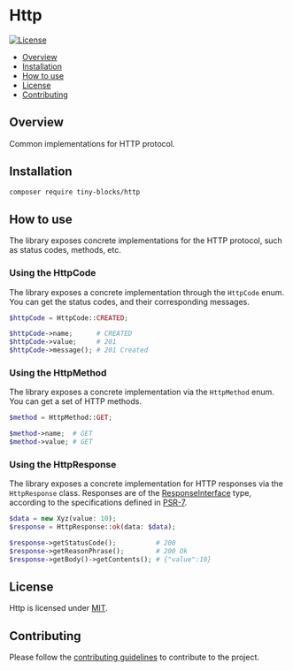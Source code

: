 # Http

[![License](https://img.shields.io/badge/license-MIT-green)](LICENSE)

* [Overview](#overview)
* [Installation](#installation)
* [How to use](#how-to-use)
* [License](#license)
* [Contributing](#contributing)

<div id='overview'></div> 

## Overview

Common implementations for HTTP protocol.

<div id='installation'></div>

## Installation

```bash
composer require tiny-blocks/http
```

<div id='how-to-use'></div>

## How to use

The library exposes concrete implementations for the HTTP protocol, such as status codes, methods, etc.

### Using the HttpCode

The library exposes a concrete implementation through the `HttpCode` enum. You can get the status codes, and their
corresponding messages.

```php
$httpCode = HttpCode::CREATED;

$httpCode->name;      # CREATED
$httpCode->value;     # 201
$httpCode->message(); # 201 Created
```

### Using the HttpMethod

The library exposes a concrete implementation via the `HttpMethod` enum. You can get a set of HTTP methods.

```php
$method = HttpMethod::GET;

$method->name;  # GET
$method->value; # GET
```

### Using the HttpResponse

The library exposes a concrete implementation for HTTP responses via the `HttpResponse` class. Responses are of the
[ResponseInterface](https://github.com/php-fig/http-message/blob/master/src/ResponseInterface.php) type, according to
the specifications defined in [PSR-7](https://www.php-fig.org/psr/psr-7).

```php
$data = new Xyz(value: 10);
$response = HttpResponse::ok(data: $data);

$response->getStatusCode();          # 200
$response->getReasonPhrase();        # 200 Ok
$response->getBody()->getContents(); # {"value":10}
```

<div id='license'></div>

## License

Http is licensed under [MIT](LICENSE).

<div id='contributing'></div>

## Contributing

Please follow the [contributing guidelines](https://github.com/tiny-blocks/tiny-blocks/blob/main/CONTRIBUTING.md) to
contribute to the project.
